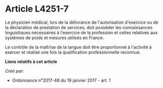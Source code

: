 # Article L4251-7

Le physicien médical, lors de la délivrance de l'autorisation d'exercice ou de la déclaration de prestation de services, doit
posséder les connaissances linguistiques nécessaires à l'exercice de la profession et celles relatives aux systèmes de poids
et mesures utilisés en France.

Le contrôle de la maîtrise de la langue doit être proportionné à l'activité à exercer et réalisé une fois la qualification
professionnelle reconnue.

**Liens relatifs à cet article**

_Créé par_:

  - Ordonnance n°2017-48 du 19 janvier 2017 - art. 1
